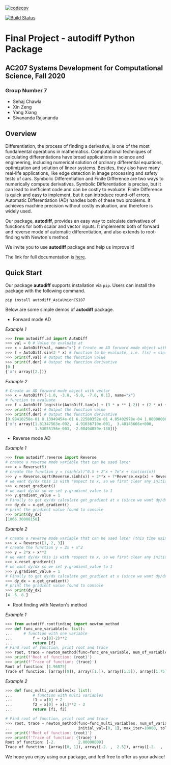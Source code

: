 [![codecov](https://codecov.io/gh/AsiaUnionCS107/cs107-FinalProject/branch/master/graph/badge.svg?token=1WWKZG2QDY)](https://codecov.io/gh/AsiaUnionCS107/cs107-FinalProject)

[![Build Status](https://api.travis-ci.com/AsiaUnionCS107/cs107-FinalProject.svg?token=mrHgEBMWayvk9YMprwym&branch=master)](https://travis-ci.com/AsiaUnionCS107/cs107-FinalProject)

# Final Project - autodiff Python Package

## AC207 Systems Development for Computational Science, Fall 2020

### Group Number 7

* Sehaj Chawla
* Xin Zeng
* Yang Xiang
* Sivananda Rajananda

## Overview

Differentiation, the process of finding a derivative, is one of the most fundamental operations in mathematics. Computational techniques of calculating differentiations have broad applications in science and engineering, including numerical solution of ordinary differential equations, optimization and solution of linear systems. Besides, they also have many real-life applications, like edge detection in image processing and safety tests of cars. Symbolic Differentiation and Finite Difference are two ways to numerically compute derivatives. Symbolic Differentiation is precise, but it can lead to inefficient code and can be costly to evaluate. Finite Difference is quick and easy to implement, but it can introduce round-off errors. Automatic Differentiation (AD) handles both of these two problems. It achieves machine precision without costly evaluation, and therefore is widely used.



Our package, **autodiff**, provides an easy way to calculate derivatives of functions for both scalar and vector inputs. It implements both of forward and reverse mode of automatic differentiation, and also extends to root-finding with Newton's method. 



We invite you to use **autodiff** package and help us improve it! 



The link for full documentation is [here](https://github.com/AsiaUnionCS107/cs107-FinalProject/blob/Milestone_3/docs/documentation.md). 

## Quick Start

Our package **autodiff** supports installation via ```pip```. Users can install the package with the following command. 

```
pip install autodiff_AsiaUnionCS107
```

Below are some simple demos of **autodiff** package.

* Forward mode AD

*Example 1*

```python
>>> from autodiff.ad import AutoDiff
>>> val = 0 # Value to evaluate at
>>> x = AutoDiff(val, name="x") # Create an AD forward mode object with val
>>> f = AutoDiff.sin(2 * x) # function to be evaluate, i.e. f(x) = sin(2x)
>>> print(f.val) # Output the function value
>>> print(f.der) # Output the function derivative
[0.] 
{'x': array([2.])}
```

*Example 2*

```python
# Create an AD forward mode object with vector
>>> x = AutoDiff([-1.0, -3.0, -5.0, -7.0, 0.1], name="x") 
# function to evaluate
>>> f = AutoDiff.logistic(AutoDiff.tan(x) + (3 * x ** (-2)) + (2 * x) + 7) 
>>> print(f.val) # Output the function value
>>> print(f.der) # Output the function derivative
[9.98410258e-01 8.13949454e-01 6.22580352e-01 4.05402978e-04 1.00000000e+00]
{'x': array([1.81347563e-002,  4.91036710e-001,  3.40145666e+000, 
             1.53055156e-003, -2.08494059e-130])}
```

* Reverse mode AD

*Example 1*

```python
>>> from autodiff.reverse import Reverse
# create a reverse mode variable that can be used later
>>> x = Reverse(5)  
# create the function y = (sinh(x))^0.5 + 2^x + 7e^x + sin(cos(x))
>>> y = Reverse.sqrt(Reverse.sinh(x)) + 2**x + 7*Reverse.exp(x) + Reverse.sin(Reverse.cos(x)) 
# we want dy/dx this is with respect to x, so we first clear any initialisation that was previously existing using .reset_gradient()
>>> x.reset_gradient()  
# we want dy/dx so we set y.gradient_value to 1
>>> y.gradient_value = 1  
# Finally to get dy/dx calculate get_gradient at x (since we want dy/dx i.e. w.r.t. x)
>>> dy_dx = x.get_gradient()  
# print the gradient value found to console
>>> print(dy_dx)
[1066.30088158]
```

*Example 2*

```python
# create a reverse mode variable that can be used later (this time using a numpy array or python list)
>>> x = Reverse([1, 2, 3])  
# create the function y = 2x + x^2
>>> y = 2*x + x**2 
# we want dy/dx this is with respect to x, so we first clear any initialisation that was previously existing using .reset_gradient()
>>> x.reset_gradient()  
# we want dy/dx so we set y.gradient_value to 1
>>> y.gradient_value = 1  
# Finally to get dy/dx calculate get_gradient at x (since we want dy/dx i.e. w.r.t. x)
>>> dy_dx = x.get_gradient()  
# print the gradient value found to console
>>> print(dy_dx)
[4. 6. 8.]
```

* Root finding with Newton's method

*Example 1*

```python
>>> from autodiff.rootfinding import newton_method
>>> def func_one_variable(x: list):
...     # function with one variable
... 		f = (x[0]-2)**2
...			return [f]
# Find root of function, print root and trace
>>> root, trace = newton_method(func=func_one_variable, num_of_variables=1, initial_val=[0], >>> >>> max_iter=10000, tol=1e-3)
>>> print(f'Root of function: {root}')
>>> print(f'Trace of function: {trace}')
Root of function: [1.96875]
Trace of function: [array([0]), array([1.]), array([1.5]), array([1.75]), array([1.875]), array([1.9375]), array([1.96875])]
```

*Example 2*

```python
>>> def func_multi_variables(x: list):
...			# function with multi variables
... 		f1 = x[0] + 2
... 		f2 = x[0] + x[1]**2 - 2
... 		return [f1, f2]

# Find root of function, print root and trace
>>> root, trace = newton_method(func=func_multi_variables, num_of_variables=2, 
...                             initial_val=[0, 1], max_iter=10000, tol=1e-3)
>>> print(f'Root of function: {root}')
>>> print(f'Trace of function: {trace}')
Root of function: [-2.          2.00000009]
Trace of function: [array([0, 1]), array([-2. ,  2.5]), array([-2.  ,  2.05]), array([-2.        ,  2.00060976]), array([-2.        ,  2.00000009])]
```



We hope you enjoy using our package, and feel free to offer us your advice! 

